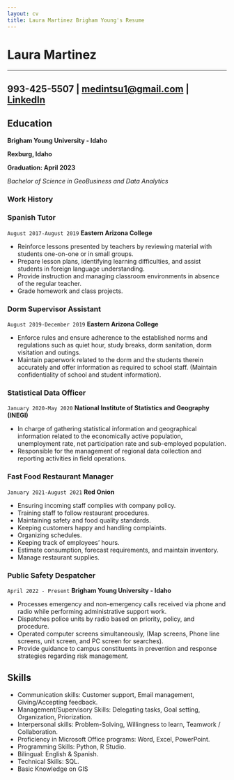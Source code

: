 ```yaml
---
layout: cv
title: Laura Martinez Brigham Young's Resume
---
```

# Laura Martinez

------------------------------------------------------------------------------------------------------------
993-425-5507 | medintsu1@gmail.com | [LinkedIn](https://www.linkedin.com/in/laura-martinez-6736881b3/)                        
------------------------------------------------------------------------------------------------------------
<!-- https://www.monique.tech/the-art-of-markdown -->

## Education

__Brigham Young University - Idaho__

**Rexburg, Idaho**

**Graduation: April 2023**

_Bachelor of Science in GeoBusiness and Data Analytics_


### Work History

### Spanish Tutor

`August 2017-August 2019`
__Eastern Arizona College__

- Reinforce lessons presented by teachers by reviewing material with students one-on-one or in small groups.
- Prepare lesson plans, identifying learning difficulties, and assist students in foreign language understanding.
-	Provide instruction and managing classroom environments in absence of the regular teacher.
-	Grade homework and class projects.

### Dorm Supervisor Assistant 

`August 2019-December 2019`
__Eastern Arizona College__

- Enforce rules and ensure adherence to the established norms and regulations such as quiet hour, study breaks, dorm sanitation, dorm visitation and outings.
-	Maintain paperwork related to the dorm and the students therein accurately and offer information as required to school staff. (Maintain confidentiality of school and student information).

### Statistical Data Officer 

`January 2020-May 2020`
__National Institute of Statistics and Geography (INEGI)__

- In charge of gathering statistical information and geographical information related to the economically active population, unemployment rate, net participation rate and sub-employed population.
- Responsible for the management of regional data collection and reporting activities in field operations.

### Fast Food Restaurant Manager 

`January 2021-August 2021`
__Red Onion__

- Ensuring incoming staff complies with company policy.
- Training staff to follow restaurant procedures.
-	Maintaining safety and food quality standards.
-	Keeping customers happy and handling complaints.
-	Organizing schedules.
-	Keeping track of employees’ hours.
-	Estimate consumption, forecast requirements, and maintain inventory.
-	Manage restaurant supplies.

### Public Safety Despatcher 

`April 2022 - Present`
__Brigham Young University - Idaho__

- Processes emergency and non-emergency calls received via phone and radio while performing administrative support work.
- Dispatches police units by radio based on priority, policy, and procedure.
- Operated computer screens simultaneously, (Map screens, Phone line screens, unit screen, and PC screen for searches).
- Provide guidance to campus constituents in prevention and response strategies regarding risk management.



## Skills

- Communication skills: Customer support, Email management, Giving/Accepting feedback.
- Management/Supervisory Skills: Delegating tasks, Goal setting, Organization, Priorization.
- Interpersonal skills: Problem-Solving, Willingness to learn, Teamwork / Collaboration.
- Proficiency in Microsoft Office programs: Word, Excel, PowerPoint.
- Programming Skills: Python, R Studio.
- Bilingual: English & Spanish.
- Technical Skills: SQL.
- Basic Knowledge on GIS

<!-- ### Footer

Last updated: July 2022 -->


